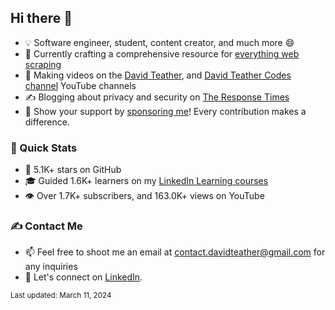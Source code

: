 ## Hi there 👋
- 💡 Software engineer, student, content creator, and much more 😄
- 🔭 Currently crafting a comprehensive resource for [everything web scraping](https://github.com/davidteather/everything-web-scraping)
- 🎥 Making videos on the [David Teather](https://www.youtube.com/c/davidteather?sub_confirmation=1), and [David Teather Codes channel](https://www.youtube.com/c/DavidTeatherCodes?sub_confirmation=1) YouTube channels
- ✍️ Blogging about privacy and security on [The Response Times](https://theresponsetimes.com)
- 💖 Show your support by [sponsoring me](https://github.com/sponsors/davidteather)! Every contribution makes a difference.

### 🚀 Quick Stats
- 🌟 5.1K+ stars on GitHub
- 🎓 Guided 1.6K+ learners on my [LinkedIn Learning courses](https://www.linkedin.com/learning/instructors/david-teather)
- 👁️ Over 1.7K+ subscribers, and 163.0K+ views on YouTube

### ✍️ Contact Me
- 📫 Feel free to shoot me an email at [contact.davidteather@gmail.com](mailto:contact.davidteather@gmail.com) for any inquiries
- 🐧 Let's connect on [LinkedIn](https://www.linkedin.com/in/davidteather/).

<small>Last updated: March 11, 2024</small>